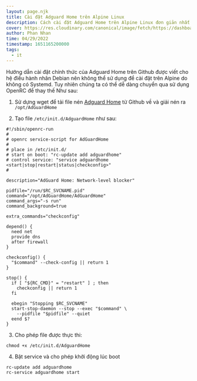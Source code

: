 ```yaml
---
layout: page.njk
title: Cài đặt Adguard Home trên Alpine Linux
description: Cách cài đặt Adguard Home trên Alpine Linux đơn giản nhất
cover: https://res.cloudinary.com/canonical/image/fetch/https://dashboard.snapcraft.io/site_media/appmedia/2020/04/1_1_L6wlYts.png
author: Phan Nhan
time: 04/29/2022
timestamp: 1651165200000
tags:
  - it
---
```

Hướng dẫn cài đặt chính thức của Adguard Home trên Github được viết cho hệ điều hành nhân Debian nên không thể sử dụng để cài đặt trên Alpine do không có Systemd.
Tuy nhiên chúng ta có thể dễ dàng chuyển qua sử dụng OpenRC để thay thế Như sau:

1. Sử dựng wget để tải file nén [Adguard Home](https://github.com/AdguardTeam/AdGuardHome/releases) từ Github về và giải nén ra `/opt/AdGuardHome`

2. Tạo file `/etc/init.d/AdguardHome` như sau:

```
#!/sbin/openrc-run
#
# openrc service-script for AdGuardHome
#
# place in /etc/init.d/
# start on boot: "rc-update add adguardhome"
# control service: "service adguardhome <start|stop|restart|status|checkconfig>"
#

description="AdGuard Home: Network-level blocker"

pidfile="/run/$RC_SVCNAME.pid"
command="/opt/AdGuardHome/AdGuardHome"
command_args="-s run"
command_background=true

extra_commands="checkconfig"

depend() {
  need net
  provide dns
  after firewall
}

checkconfig() {
  "$command" --check-config || return 1
}

stop() {
  if [ "${RC_CMD}" = "restart" ] ; then
    checkconfig || return 1
  fi

  ebegin "Stopping $RC_SVCNAME"
  start-stop-daemon --stop --exec "$command" \
    --pidfile "$pidfile" --quiet
  eend $?
}
```

3. Cho phép file được thực thi:

```
chmod +x /etc/init.d/AdguardHome
```

4. Bật service và cho phép khởi động lúc boot

```
rc-update add adguardhome
rc-service adguardhome start
```